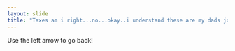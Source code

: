 ```yaml
---
layout: slide
title: "Taxes am i right...no...okay..i understand these are my dads jokes."
---
```

Use the left arrow to go back!

